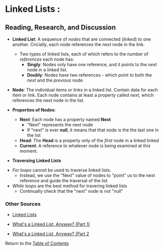 # Linked Lists :

## Reading, Research, and Discussion

- **Linked List**: A sequence of _nodes_ that are connected (_linked_) to one another. Cricially, each node references the _next_ node in the link.

  - Two types of linked lists, each of which refers to the number of _references_ each node has:
    - **Singly**: Nodes only have one reference, and it points to the _next_ node in a linked list.
    - **Doubly**: Nodes have two references - which point to both the _next_ and the _previous_ node.

- **Node**: The individual items or links in a linked list. Contain data for each item or link. Each node contains at least a property called _next_, which references the next node in the list.

- **Properties of Nodes**:

  - **Next**: Each node has a property named **Next**
    - "Next" represents the next node
    - If "next" is ever **null**, it means that that node is the the last one in the list
  - **Head**: The **Head** is a property only of the _first_ node in a linked linked
  - **Current**: A reference to whatever node is being examined at this moment.

- **Traversing Linked Lists**

* _For loops_ cannot be used to traverse linked lists.
  - Instead, we use the "Next" value of nodes to "point" us to the next reference and guide the traversal of the list
* _While loops_ are the best method for travering linked lists
  - Continually check that the "next" node is not "null"

### Other Sources

- [Linked Lists](https://codefellows.github.io/common_curriculum/data_structures_and_algorithms/Code_401/class-05/resources/singly_linked_list.html)

- [What's a Linked List, Anyway? (Part 1)](https://medium.com/basecs/whats-a-linked-list-anyway-part-1-d8b7e6508b9d)

- [What's a Linked List, Anyway? (Part 2](https://medium.com/basecs/whats-a-linked-list-anyway-part-2-131d96f71996)

Return to the [Table of Contents](https://alex-whan.github.io/reading-notes/)
